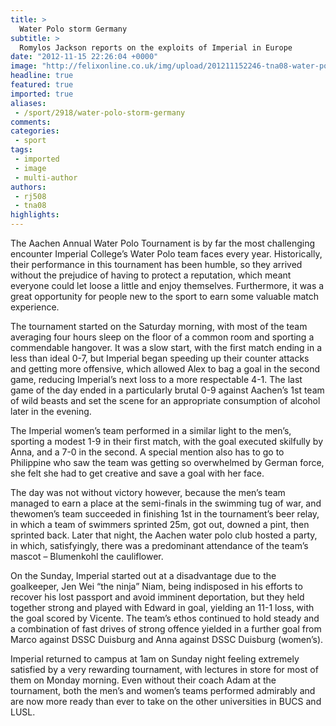 ```yaml
---
title: >
  Water Polo storm Germany
subtitle: >
  Romylos Jackson reports on the exploits of Imperial in Europe
date: "2012-11-15 22:26:04 +0000"
image: "http://felixonline.co.uk/img/upload/201211152246-tna08-water-polo.jpg"
headline: true
featured: true
imported: true
aliases:
 - /sport/2918/water-polo-storm-germany
comments:
categories:
 - sport
tags:
 - imported
 - image
 - multi-author
authors:
 - rj508
 - tna08
highlights:
---
```


The Aachen Annual Water Polo Tournament is by far the most challenging encounter Imperial College’s Water Polo team faces every year. Historically, their performance in this tournament has been humble, so they arrived without the prejudice of having to protect a reputation, which meant everyone could let loose a little and enjoy themselves. Furthermore, it was a great opportunity for people new to the sport to earn some valuable match experience.

The tournament started on the Saturday morning, with most of the team averaging four hours sleep on the floor of a common room and sporting a commendable hangover. It was a slow start, with the first match ending in a less than ideal 0-7, but Imperial began speeding up their counter attacks and getting more offensive, which allowed Alex to bag a goal in the second game, reducing Imperial’s next loss to a more respectable 4-1. The last game of the day ended in a particularly brutal 0-9 against Aachen’s 1st team of wild beasts and set the scene for an appropriate consumption of alcohol later in the evening.

The Imperial women’s team performed in a similar light to the men’s, sporting a modest 1-9 in their first match, with the goal executed skilfully by Anna, and a 7-0 in the second. A special mention also has to go to Philippine who saw the team was getting so overwhelmed by German force, she felt she had to get creative and save a goal with her face.

The day was not without victory however, because the men’s team managed to earn a place at the semi-finals in the swimming tug of war, and thewomen’s team succeeded in finishing 1st in the tournament’s beer relay, in which a team of swimmers sprinted 25m, got out, downed a pint, then sprinted back. Later that night, the Aachen water polo club hosted a party, in which, satisfyingly, there was a predominant attendance of the team’s mascot – Blumenkohl the cauliflower.

On the Sunday, Imperial started out at a disadvantage due to the goalkeeper, Jen Wei “the ninja” Niam, being indisposed in his efforts to recover his lost passport and avoid imminent deportation, but they held together strong and played with Edward in goal, yielding an 11-1 loss, with the goal scored by Vicente. The team’s ethos continued to hold steady and a combination of fast drives of strong offence yielded in a further goal from Marco against DSSC Duisburg and Anna against DSSC Duisburg (women’s).

Imperial returned to campus at 1am on Sunday night feeling extremely satisfied by a very rewarding tournament, with lectures in store for most of them on Monday morning. Even without their coach Adam at the tournament, both the men’s and women’s teams performed admirably and are now more ready than ever to take on the other universities in BUCS and LUSL.
